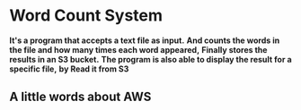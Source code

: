 # Word Count System

**It's a program that accepts a text file as input.**
**And counts the words in the file and how many times each word appeared,**
**Finally stores the results in an S3 bucket.**
**The program is also able to display the result for a specific file,**
**by Read it from S3**

## A little words about AWS
